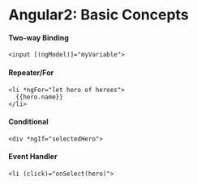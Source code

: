 # Angular2: Basic Concepts

#### Two-way Binding
```
<input [(ngModel)]="myVariable">
```

#### Repeater/For
```
<li *ngFor="let hero of heroes">
  {{hero.name}}
</li>
```

#### Conditional
```
<div *ngIf="selectedHero">
```

#### Event Handler
```
<li (click)="onSelect(hero)">
```

